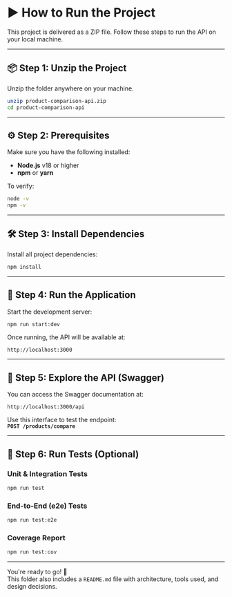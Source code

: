 
# ▶️ How to Run the Project

This project is delivered as a ZIP file. Follow these steps to run the API on your local machine.

---

## 📦 Step 1: Unzip the Project

Unzip the folder anywhere on your machine.

```bash
unzip product-comparison-api.zip
cd product-comparison-api
```

---

## ⚙️ Step 2: Prerequisites

Make sure you have the following installed:

- **Node.js** v18 or higher  
- **npm** or **yarn**

To verify:

```bash
node -v
npm -v
```

---

## 🛠️ Step 3: Install Dependencies

Install all project dependencies:

```bash
npm install
```

---

## 🚀 Step 4: Run the Application

Start the development server:

```bash
npm run start:dev
```

Once running, the API will be available at:

```
http://localhost:3000
```

---

## 📘 Step 5: Explore the API (Swagger)

You can access the Swagger documentation at:

```
http://localhost:3000/api
```

Use this interface to test the endpoint:  
**`POST /products/compare`**

---

## 🧪 Step 6: Run Tests (Optional)

### Unit & Integration Tests

```bash
npm run test
```

### End-to-End (e2e) Tests

```bash
npm run test:e2e
```

### Coverage Report

```bash
npm run test:cov
```


---

You're ready to go! 🎉  
This folder also includes a `README.md` file with architecture, tools used, and design decisions.

